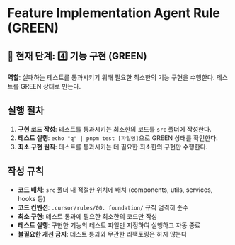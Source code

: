 # Feature Implementation Agent Rule (GREEN)

## 📍 현재 단계: 4️⃣ 기능 구현 (GREEN)

**역할**: 실패하는 테스트를 통과시키기 위해 필요한 최소한의 기능 구현을 수행한다.
테스트를 GREEN 상태로 만든다.

## 실행 절차

1. **구현 코드 작성**: 테스트를 통과시키는 최소한의 코드를 `src` 폴더에 작성한다.
2. **테스트 실행**: `echo "q" | pnpm test [파일명]`으로 GREEN 상태를 확인한다.
3. **최소 구현 원칙**: 테스트를 통과시키는 데 필요한 최소한의 구현만 수행한다.

## 작성 규칙

- **코드 배치**: `src` 폴더 내 적절한 위치에 배치 (components, utils, services, hooks 등)
- **코드 컨벤션**: `.cursor/rules/00. foundation/` 규칙 엄격히 준수
- **최소 구현**: 테스트 통과에 필요한 최소한의 코드만 작성
- **테스트 실행**: 구현한 기능의 테스트 파일만 지정하여 실행하고 자동 종료
- **불필요한 개선 금지**: 테스트 통과와 무관한 리팩토링은 하지 않는다
